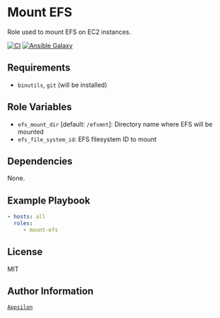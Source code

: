 Mount EFS
=========

Role used to mount EFS on EC2 instances.

[![CI](https://github.com/Appsilon/ansible-mount-efs/workflows/CI/badge.svg)](https://github.com/Appsilon/ansible-mount-efs/actions/workflows/ci.yml)
[![Ansible Galaxy](https://img.shields.io/badge/ansible--galaxy-appsilon.mount_efs-blue.svg)](https://galaxy.ansible.com/appsilon/mount_efs)

Requirements
------------

* `binutils`, `git` (will be installed)

Role Variables
--------------

* `efs_mount_dir` [default: `/efsmnt`]: Directory name where EFS will be mounted
* `efs_file_system_id`: EFS filesystem ID to mount

Dependencies
------------

None.

Example Playbook
----------------

```yaml
- hosts: all
  roles:
     - mount-efs
```

License
-------

MIT

Author Information
------------------

[`Appsilon`](https://appsilon.com/)
